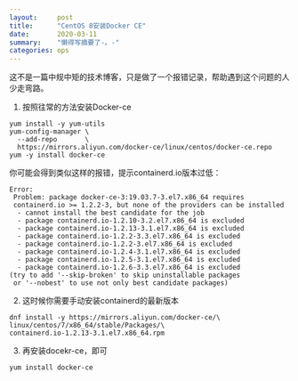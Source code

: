```yaml
---
layout:     post
title:      "CentOS 8安装Docker CE"
date:       2020-03-11
summary:    "懒得写摘要了-。-"
categories: ops
---
```


这不是一篇中规中矩的技术博客，只是做了一个报错记录，帮助遇到这个问题的人少走弯路。

1. 按照往常的方法安装Docker-ce

```shell
yum install -y yum-utils
yum-config-manager \
  --add-repo       \
  https://mirrors.aliyun.com/docker-ce/linux/centos/docker-ce.repo
yum -y install docker-ce
```

你可能会得到类似这样的报错，提示containerd.io版本过低：

```shell
Error:
 Problem: package docker-ce-3:19.03.7-3.el7.x86_64 requires 
 containerd.io >= 1.2.2-3, but none of the providers can be installed
  - cannot install the best candidate for the job
  - package containerd.io-1.2.10-3.2.el7.x86_64 is excluded
  - package containerd.io-1.2.13-3.1.el7.x86_64 is excluded
  - package containerd.io-1.2.2-3.3.el7.x86_64 is excluded
  - package containerd.io-1.2.2-3.el7.x86_64 is excluded
  - package containerd.io-1.2.4-3.1.el7.x86_64 is excluded
  - package containerd.io-1.2.5-3.1.el7.x86_64 is excluded
  - package containerd.io-1.2.6-3.3.el7.x86_64 is excluded
(try to add '--skip-broken' to skip uninstallable packages 
 or '--nobest' to use not only best candidate packages)
```
2. 这时候你需要手动安装containerd的最新版本

```shell
dnf install -y https://mirrors.aliyun.com/docker-ce/\
linux/centos/7/x86_64/stable/Packages/\
containerd.io-1.2.13-3.1.el7.x86_64.rpm
```

3. 再安装docekr-ce，即可

```shell
yum install docker-ce
```

